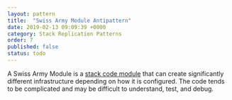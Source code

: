 ```yaml
---
layout: pattern
title:  "Swiss Army Module Antipattern"
date: 2019-02-13 09:09:39 +0000
category: Stack Replication Patterns
order: 7
published: false
status: todo
---
```


A Swiss Army Module is a [stack code module](stack-code-module.html) that can create significantly different infrastructure depending on how it is configured. The code tends to be complicated and may be difficult to understand, test, and debug.

